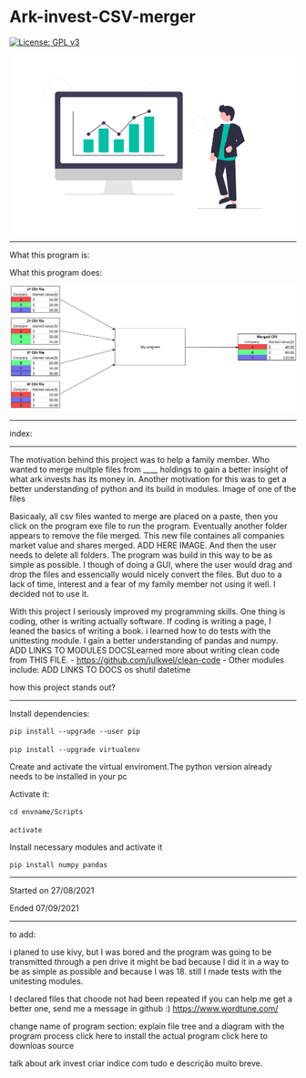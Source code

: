 # Ark-invest-CSV-merger

 [![License: GPL v3](https://img.shields.io/badge/License-GPL%20v3-blue.svg)](https://www.gnu.org/licenses/gpl-3.0)

![finances image](https://github.com/tiagomonteiro0715/Ark-invest-CSV-merger/blob/main/docs-image.png)


-----

What this program is:

What this program does:


![Diagram explaning my program](https://github.com/tiagomonteiro0715/Ark-invest-CSV-merger/blob/main/diagram-explaining-program.png)

-----

index:


-----



The motivation behind this project was to help a family member. Who wanted to merge multple files from ____ holdings to gain a better insight of what ark invests has its money in. Another motivation for this was to get a better understanding of python and its build in modules. Image of one of the files

Basicaaly, all csv files wanted to merge are placed on a paste, then you click on the program exe file to run the program. Eventually another folder appears to remove the file merged. This new file containes all companies market value and shares merged. ADD HERE IMAGE.  And then the user needs to delete all folders. The program was build in this way to be as simple as possible. I though of doing a GUI, where the user would drag and drop the files and essencially would nicely convert the files. But duo to a lack of time, interest and a fear of my family member not using it well. I decided not to use it. 

With this project I seriously improved my programming skills. One thing is coding, other is writing actually software. If coding is writing a page, I leaned the basics of writing a book. 
i learned how to do tests with the unittesting module. I gain a better understanding of pandas and numpy. ADD LINKS TO MODULES DOCSLearned more about writing clean code from THIS FILE. - https://github.com/julkwel/clean-code - 
Other modules include: ADD LINKS TO DOCS
os
shutil
datetime

how this project stands out?


-----

Install dependencies:

```
pip install --upgrade --user pip

pip install --upgrade virtualenv
```

Create and activate the virtual enviroment.The python version already needs to be installed in your pc

Activate it:

```
cd envname/Scripts

activate
```

Install necessary modules and activate it

```
pip install numpy pandas

```

-----

Started on 27/08/2021

Ended 07/09/2021

-----

to add:

i planed to use kivy, but I was bored and the program was going to be transmitted through a pen drive
it might be bad because I did it in a way to be as simple as possible and because I was 18. still I made tests with the unitesting modules.

I declared files that choode not had been repeated
if you can help me get a better one, send me a message in github :)
https://www.wordtune.com/

change name of program
section:
explain file tree  and a diagram with the program process
click here to install the actual program
click here to downloas source

talk about ark invest
criar indice com tudo e descrição muito breve.
